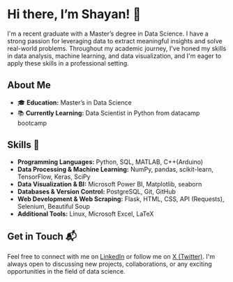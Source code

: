 # Hi there, I’m Shayan! 👋

I'm a recent graduate with a Master’s degree in Data Science. I have a strong passion for leveraging data to extract meaningful insights and solve real-world problems. Throughout my academic journey, I've honed my skills in data analysis, machine learning, and data visualization, and I'm eager to apply these skills in a professional setting.

## About Me
- 🎓 **Education:** Master’s in Data Science
- 📚 **Currently Learning:** Data Scientist in Python from datacamp bootcamp

## Skills 🔮
- **Programming Languages:** Python, SQL, MATLAB, C++(Arduino)
- **Data Processing & Machine Learning:** NumPy, pandas, scikit-learn, TensorFlow, Keras, SciPy
- **Data Visualization & BI:** Microsoft Power BI, Matplotlib, seaborn
- **Databases & Version Control:** PostgreSQL, Git, GitHub
- **Web Development & Web Scraping:** Flask, HTML, CSS, API (Requests), Selenium, Beautiful Soup
- **Additional Tools:** Linux, Microsoft Excel, LaTeX

## Get in Touch 📬
Feel free to connect with me on [LinkedIn](https://www.linkedin.com/in/shayanrsh/) or follow me on [X (Twitter)](https://x.com/Shayanrsh/). 
I'm always open to discussing new projects, collaborations, or any exciting opportunities in the field of data science.


<!---
shayanrsh/shayanrsh is a ✨ special ✨ repository because its `README.md` (this file) appears on your GitHub profile.
You can click the Preview link to take a look at your changes.
--->
